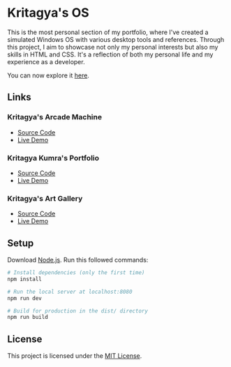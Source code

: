 # Kritagya's OS

This is the most personal section of my portfolio, where I've created a simulated Windows OS with various desktop tools and references. Through this project, I aim to showcase not only my personal interests but also my skills in HTML and CSS. It's a reflection of both my personal life and my experience as a developer.

You can now explore it [here](https://Kritagya-os.vercel.app/).

## Links

### Kritagya's Arcade Machine

- [Source Code](https://github.com/jrefusta/Kritagya-arcade-machine)
- [Live Demo](https://Kritagya-arcade-machine.vercel.app/)

### Kritagya Kumra's Portfolio

- [Source Code](https://github.com/jrefusta/Kritagya-portfolio)
- [Live Demo](https://Kritagyaramosrefusta.com/)

### Kritagya's Art Gallery

- [Source Code](https://github.com/jrefusta/Kritagya-art-gallery)
- [Live Demo](https://Kritagya-art-gallery.vercel.app/)

## Setup

Download [Node.js](https://nodejs.org/en/download/).
Run this followed commands:

```bash
# Install dependencies (only the first time)
npm install

# Run the local server at localhost:8080
npm run dev

# Build for production in the dist/ directory
npm run build
```

## License

This project is licensed under the [MIT License](LICENSE).
